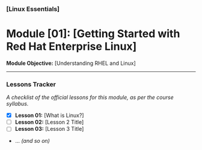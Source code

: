 ### [Linux Essentials]
# Module [01]: [Getting Started with Red Hat Enterprise Linux]

**Module Objective:** [Understanding RHEL and Linux]

---

### Lessons Tracker

*A checklist of the official lessons for this module, as per the course syllabus.*

- [x] **Lesson 01:** [What is Linux?]
- [ ] **Lesson 02:** [Lesson 2 Title]
- [ ] **Lesson 03:** [Lesson 3 Title]
- ... *(and so on)*

